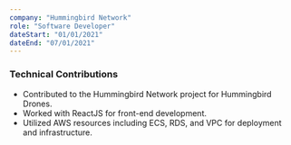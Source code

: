 ```yaml
---
company: "Hummingbird Network"
role: "Software Developer"
dateStart: "01/01/2021"
dateEnd: "07/01/2021"
---
```


### Technical Contributions

- Contributed to the Hummingbird Network project for Hummingbird Drones.
- Worked with ReactJS for front-end development.
- Utilized AWS resources including ECS, RDS, and VPC for deployment and infrastructure.
